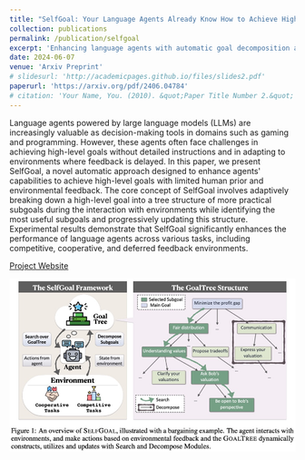 ```yaml
---
title: "SelfGoal: Your Language Agents Already Know How to Achieve High-level Goals"
collection: publications
permalink: /publication/selfgoal
excerpt: 'Enhancing language agents with automatic goal decomposition and progressively updating.'
date: 2024-06-07
venue: 'Arxiv Preprint'
# slidesurl: 'http://academicpages.github.io/files/slides2.pdf'
paperurl: 'https://arxiv.org/pdf/2406.04784'
# citation: 'Your Name, You. (2010). &quot;Paper Title Number 2.&quot; <i>Journal 1</i>. 1(2).'
---
```



Language agents powered by large language models (LLMs) are increasingly valuable as decision-making tools in domains such as gaming and programming. However, these agents often face challenges in achieving high-level goals without detailed instructions and in adapting to environments where feedback is delayed. In this paper, we present SelfGoal, a novel automatic approach designed to enhance agents' capabilities to achieve high-level goals with limited human prior and environmental feedback. The core concept of SelfGoal involves adaptively breaking down a high-level goal into a tree structure of more practical subgoals during the interaction with environments while identifying the most useful subgoals and progressively updating this structure. Experimental results demonstrate that SelfGoal significantly enhances the performance of language agents across various tasks, including competitive, cooperative, and deferred feedback environments.

[Project Website](https://goaltree.github.io/)

![figure](/assets/selfgoal.jpg)